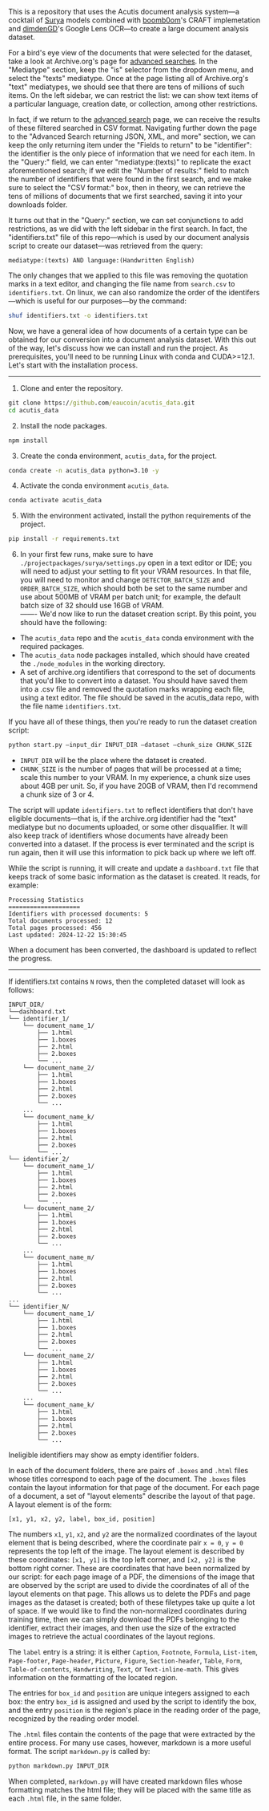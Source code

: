 This is a repository that uses the Acutis document analysis system—a cocktail of [Surya](https://github.com/VikParuchuri/surya) models combined with [boomb0om](https://github.com/boomb0om/CRAFT-text-detection)'s CRAFT implemetation and [dimdenGD](https://github.com/dimdenGD/chrome-lens-ocr/tree/main)'s Google Lens OCR—to create a large document analysis dataset. 

For a bird's eye view of the documents that were selected for the dataset, take a look at Archive.org's page for [advanced searches](https://archive.org/advancedsearch.php). In the "Mediatype" section, keep the "is" selector from the dropdown menu, and select the "texts" mediatype. Once at the page listing all of Archive.org's "text" mediatypes, we should see that there are tens of millions of such items. On the left sidebar, we can restrict the list: we can show text items of a particular language, creation date, or collection, among other restrictions.

In fact, if we return to the [advanced search](https://archive.org/advancedsearch.php) page, we can receive the results of these filtered searched in CSV format. Navigating further down the page to the "Advanced Search returning JSON, XML, and more" section, we can keep the only returning item under the "Fields to return" to be "identifier": the identifier is the only piece of information that we need for each item. In the "Query:" field, we can enter "mediatype:(texts)" to replicate the exact aforementioned search; if we edit the "Number of results:" field to match the number of identifiers that were found in the first search, and we make sure to select the "CSV format:" box, then in theory, we can retrieve the tens of millions of documents that we first searched, saving it into your downloads folder.

It turns out that in the "Query:" section, we can set conjunctions to add restrictions, as we did with the left sidebar in the first search. In fact, the "identifiers.txt" file of this repo—which is used by our document analysis script to create our dataset—was retrieved from the query:
```
mediatype:(texts) AND language:(Handwritten English)
```
The only changes that we applied to this file was removing the quotation marks in a text editor, and changing the file name from `search.csv` to `identifiers.txt`. On linux, we can also randomize the order of the identifers—which is useful for our purposes—by the command:
```bash
shuf identifiers.txt -o identifiers.txt
```

Now, we have a general idea of how documents of a certain type can be obtained for our conversion into a document analysis dataset. With this out of the way, let's discuss how we can install and run the project. As prerequisites, you'll need to be running Linux with conda and CUDA>=12.1. Let's start with the installation process.

-----
1. Clone and enter the repository.
```cmd
git clone https://github.com/eaucoin/acutis_data.git
cd acutis_data
```
2. Install the node packages.
```cmd
npm install
```
3. Create the conda environment, `acutis_data`, for the project.
```bash
conda create -n acutis_data python=3.10 -y 
```
4. Activate the conda environment `acutis_data`.
```bash
conda activate acutis_data
```
5. With the environment activated, install the python requirements of the project.
```bash
pip install -r requirements.txt
```
6. In your first few runs, make sure to have `./projectpackages/surya/settings.py` open in a text editor or IDE; you will need to adjust your setting to fit your VRAM resources. In that file, you will need to monitor and change `DETECTOR_BATCH_SIZE` and `ORDER_BATCH_SIZE`, which should both be set to the same number and use about 500MB of VRAM per batch unit; for example, the default batch size of 32 should use 16GB of VRAM.  
——-
We'd now like to run the dataset creation script. By this point, you should have the following:
- The `acutis_data` repo and the `acutis_data` conda environment with the required packages.
- The `acutis_data` node packages installed, which should have created the `./node_modules` in the working directory.
- A set of archive.org identifiers that correspond to the set of documents that you'd like to convert into a dataset. You should have saved them into a .csv file and removed the quotation marks wrapping each file, using a text editor. The file should be saved in the acutis_data repo, with the file name `identifiers.txt`.

If you have all of these things, then you're ready to run the dataset creation script:
```cmd
python start.py —input_dir INPUT_DIR —dataset —chunk_size CHUNK_SIZE
```
- `INPUT_DIR` will be the place where the dataset is created.
- `CHUNK_SIZE` is the number of pages that will be processed at a time; scale this number to your VRAM. In my experience, a chunk size uses about 4GB per unit. So, if you have 20GB of VRAM, then I'd recommend a chunk size of 3 or 4.

The script will update `identifiers.txt` to reflect identifiers that don't have eligible documents—that is, if the archive.org identifier had the "text" mediatype but no documents uploaded, or some other disqualifier. It will also keep track of identifiers whose documents have already been converted into a dataset. If the process is ever terminated and the script is run again, then it will use this information to pick back up where we left off.

While the script is running, it will create and update a `dashboard.txt` file that keeps track of some basic information as the dataset is created. It reads, for example:
```
Processing Statistics
====================
Identifiers with processed documents: 5
Total documents processed: 12
Total pages processed: 456
Last updated: 2024-12-22 15:30:45
```
When a document has been converted, the dashboard is updated to reflect the progress.

-----

If identifiers.txt contains `N` rows, then the completed dataset will look as follows:
```
INPUT_DIR/
└──dashboard.txt
└── identifier_1/
    └── document_name_1/
        ├── 1.html
        ├── 1.boxes
        ├── 2.html
        ├── 2.boxes
        └── ...
    └── document_name_2/
        ├── 1.html
        ├── 1.boxes
        ├── 2.html
        ├── 2.boxes
        └── ...
    ...
    └── document_name_k/
        ├── 1.html
        ├── 1.boxes
        ├── 2.html
        ├── 2.boxes
        └── ...
└── identifier_2/
    └── document_name_1/
        ├── 1.html
        ├── 1.boxes
        ├── 2.html
        ├── 2.boxes
        └── ...
    └── document_name_2/
        ├── 1.html
        ├── 1.boxes
        ├── 2.html
        ├── 2.boxes
        └── ...
    ...
    └── document_name_m/
        ├── 1.html
        ├── 1.boxes
        ├── 2.html
        ├── 2.boxes
        └── ...
...
└── identifier_N/
    └── document_name_1/
        ├── 1.html
        ├── 1.boxes
        ├── 2.html
        ├── 2.boxes
        └── ...
    └── document_name_2/
        ├── 1.html
        ├── 1.boxes
        ├── 2.html
        ├── 2.boxes
        └── ...
    ...
    └── document_name_k/
        ├── 1.html
        ├── 1.boxes
        ├── 2.html
        ├── 2.boxes
        └── ...
```
Ineligible identifiers may show as empty identifier folders.

In each of the document folders, there are pairs of `.boxes` and `.html` files whose titles correspond to each page of the document. The `.boxes` files contain the layout information for that page of the document. For each page of a document, a set of "layout elements" describe the layout of that page. A layout element is of the form:
```
[x1, y1, x2, y2, label, box_id, position]
```
The numbers `x1`, `y1`, `x2`, and `y2` are the normalized coordinates of the layout element that is being described, where the coordinate pair `x = 0`, `y = 0` represents the top left of the image. The layout element is described by these coordinates: `[x1, y1]` is the top left corner, and `[x2, y2]` is the bottom right corner. These are coordinates that have been normalized by our script: for each page image of a PDF, the dimensions of the image that are observed by the script are used to divide the coordinates of all of the layout elements on that page. This allows us to delete the PDFs and page images as the dataset is created; both of these filetypes take up quite a lot of space. If we would like to find the non-normalized coordinates during training time, then we can simply download the PDFs belonging to the identifier, extract their images, and then use the size of the extracted images to retrieve the actual coordinates of the layout regions.

The `label` entry is a string: it is either `Caption`, `Footnote`, `Formula`, `List-item`, `Page-footer`, `Page-header`, `Picture`, `Figure`, `Section-header`, `Table`, `Form`, `Table-of-contents`, `Handwriting`, `Text`, or `Text-inline-math`. This gives information on the formatting of the located region.

The entries for `box_id` and `position` are unique integers assigned to each box: the entry `box_id` is assigned and used by the script to identify the box, and the entry `position` is the region's place in the reading order of the page, recognized by the reading order model.

The `.html` files contain the contents of the page that were extracted by the entire process. For many use cases, however, markdown is a more useful format. The script `markdown.py` is called by:
```bash
python markdown.py INPUT_DIR
```
When completed, `markdown.py` will have created markdown files whose formatting matches the html file; they will be placed with the same title as each `.html` file, in the same folder. 

